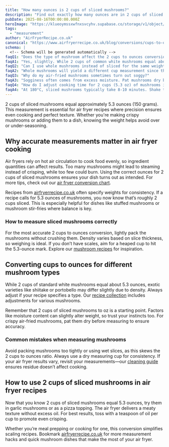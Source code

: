 ```yaml
---
title: "How many ounces is 2 cups of sliced mushrooms?"
description: "Find out exactly how many ounces are in 2 cups of sliced mushrooms for perfect air fryer recipes every time. Get the conversion now!"
pubDate: 2025-08-16T00:00:00.000Z
heroImage: "https://klueoymssxwfnxsvcyhv.supabase.co/storage/v1/object/public/Shmucket/how-many-ounces-is-2-cups-of-sliced-mushrooms.webp"
tags:
  - "measurement"
author: "AirFryerRecipe.co.uk"
canonical: "https://www.airfryerrecipe.co.uk/blog/conversions/cups-to-ounces/how-many-ounces-is-2-cups-of-sliced-mushrooms"
schema: |
  <!-- Schema will be generated automatically -->
faqQ1: "Does the type of mushroom affect the 2 cups to ounces conversion?"
faqA1: "Yes, slightly. While 2 cups of common white mushrooms equal about 5.3 ounces, denser varieties like portobello may weigh more due to thicker flesh. Always check recipe notes for specific types."
faqQ2: "Can I use whole mushrooms instead of sliced for the same weight?"
faqA2: "Whole mushrooms will yield a different cup measurement since they take up more space. For accuracy, slice them first or weigh 5.3 ounces whole if your recipe allows it."
faqQ3: "Why do my air-fried mushrooms sometimes turn out soggy?"
faqA3: "Sogginess often comes from excess moisture. Pat mushrooms dry before measuring 2 cups, and avoid overcrowding the air fryer basket to ensure proper crisping."
faqQ4: "How do I adjust cooking time for 2 cups (5.3 oz) of mushrooms in the air fryer?"
faqA4: "At 180°C, sliced mushrooms typically take 8-10 minutes. Shake the basket halfway for even cooking. Reduce time slightly for smaller batches or increase for thicker cuts."
---
```

<p>2 cups of sliced mushrooms equal approximately 5.3 ounces (150 grams). This measurement is essential for air fryer recipes where precision ensures even cooking and perfect texture. Whether you're making crispy mushrooms or adding them to a dish, knowing the weight helps avoid over or under-seasoning.</p>

<h2>Why accurate measurements matter in air fryer cooking</h2>  
<p>Air fryers rely on hot air circulation to cook food evenly, so ingredient quantities can affect results. Too many mushrooms might lead to steaming instead of crisping, while too few could burn. Using the correct ounces for 2 cups of sliced mushrooms ensures your dish turns out as intended. For more tips, check out our <a href=https://www.airfryerrecipe.co.uk/air-fryer-conversion-chart>air fryer conversion chart</a>.</p>  

<p>Recipes from <a href=https://www.airfryerrecipe.co.uk>airfryerrecipe.co.uk</a> often specify weights for consistency. If a recipe calls for 5.3 ounces of mushrooms, you now know that’s roughly 2 cups sliced. This is especially helpful for dishes like stuffed mushrooms or mushroom stir-fries where balance is key.</p>  

<h3>How to measure sliced mushrooms correctly</h3>  
<p>For the most accurate 2 cups to ounces conversion, lightly pack the mushrooms without crushing them. Density varies based on slice thickness, so weighing is ideal. If you don’t have scales, aim for a heaped cup to hit the 5.3-ounce mark. Explore our <a href=https://www.airfryerrecipe.co.uk/recipe-category/mushrooms>mushroom recipes</a> for inspiration.</p>  

<h2>Converting cups to ounces for different mushroom types</h2>  
<p>While 2 cups of standard white mushrooms equal about 5.3 ounces, exotic varieties like shiitake or portobello may differ slightly due to density. Always adjust if your recipe specifies a type. Our <a href=https://www.airfryerrecipe.co.uk/recipes>recipe collection</a> includes adjustments for various mushrooms.</p>  

<p>Remember that 2 cups of sliced mushrooms to oz is a starting point. Factors like moisture content can slightly alter weight, so trust your instincts too. For crispy air-fried mushrooms, pat them dry before measuring to ensure accuracy.</p>  

<h3>Common mistakes when measuring mushrooms</h3>  
<p>Avoid packing mushrooms too tightly or using wet slices, as this skews the 2 cups to ounces ratio. Always use a dry measuring cup for consistency. If your air fryer results vary, revisit your measurements—our <a href=https://www.airfryerrecipe.co.uk/air-fryer-cleaner>cleaning guide</a> ensures residue doesn’t affect cooking.</p>  

<h2>How to use 2 cups of sliced mushrooms in air fryer recipes</h2>  
<p>Now that you know 2 cups of sliced mushrooms equal 5.3 ounces, try them in garlic mushrooms or as a pizza topping. The air fryer delivers a meaty texture without excess oil. For best results, toss with a teaspoon of oil per cup to promote even crisping.</p>  

<p>Whether you’re meal prepping or cooking for one, this conversion simplifies scaling recipes. Bookmark <a href=https://www.airfryerrecipe.co.uk>airfryerrecipe.co.uk</a> for more measurement hacks and quick mushroom dishes that make the most of your air fryer.</p>
